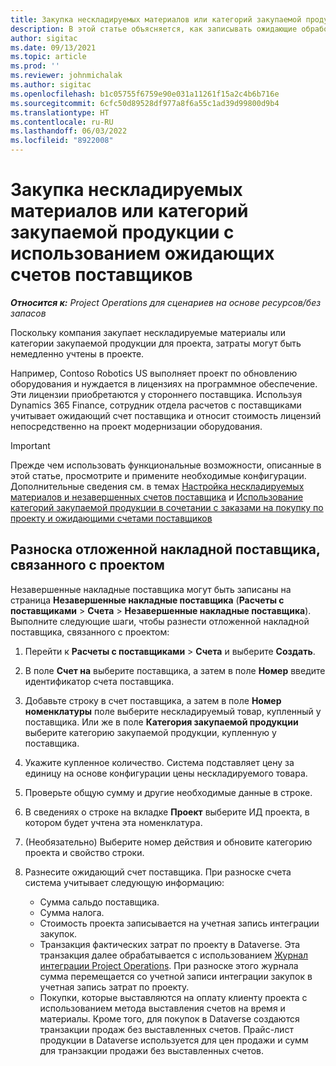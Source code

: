 ```yaml
---
title: Закупка нескладируемых материалов или категорий закупаемой продукции с использованием ожидающих счетов поставщиков
description: В этой статье объясняется, как записывать ожидающие обработки счета поставщиков.
author: sigitac
ms.date: 09/13/2021
ms.topic: article
ms.prod: ''
ms.reviewer: johnmichalak
ms.author: sigitac
ms.openlocfilehash: b1c05755f6759e90e031a11261f15a2c4b6b716e
ms.sourcegitcommit: 6cfc50d89528df977a8f6a55c1ad39d99800d9b4
ms.translationtype: HT
ms.contentlocale: ru-RU
ms.lasthandoff: 06/03/2022
ms.locfileid: "8922008"
---
```

# <a name="purchase-non-stocked-materials-or-procurement-categories-using-a-pending-vendor-invoice"></a>Закупка нескладируемых материалов или категорий закупаемой продукции с использованием ожидающих счетов поставщиков

_**Относится к:** Project Operations для сценариев на основе ресурсов/без запасов_

Поскольку компания закупает нескладируемые материалы или категории закупаемой продукции для проекта, затраты могут быть немедленно учтены в проекте. 

Например, Contoso Robotics US выполняет проект по обновлению оборудования и нуждается в лицензиях на программное обеспечение. Эти лицензии приобретаются у стороннего поставщика.  Используя Dynamics 365 Finance, сотрудник отдела расчетов с поставщиками учитывает ожидающий счет поставщика и относит стоимость лицензий непосредственно на проект модернизации оборудования. 

> [!IMPORTANT]
> Прежде чем использовать функциональные возможности, описанные в этой статье, просмотрите и примените необходимые конфигурации. Дополнительные сведения см. в темах [Настройка нескладируемых материалов и незавершенных счетов поставщика](configure-materials-nonstocked.md) и [Использование категорий закупаемой продукции в сочетании с заказами на покупку по проекту и ожидающими счетами поставщиков](configure-procurement-categories.md)

## <a name="post-a-project-related-pending-vendor-invoice"></a>Разноска отложенной накладной поставщика, связанного с проектом 

Незавершенные накладные поставщика могут быть записаны на страница **Незавершенные накладные поставщика** (**Расчеты с поставщиками** > **Счета** > **Незавершенные накладные поставщика**). Выполните следующие шаги, чтобы разнести отложенной накладной поставщика, связанного с проектом:

1. Перейти к **Расчеты с поставщиками** > **Счета** и выберите **Создать**. 
1. В поле **Счет на** выберите поставщика, а затем в поле **Номер** введите идентификатор счета поставщика.
1. Добавьте строку в счет поставщика, а затем в поле **Номер номенклатуры** поле выберите нескладируемый товар, купленный у поставщика. Или же в поле **Категория закупаемой продукции** выберите категорию закупаемой продукции, купленную у поставщика.   
1. Укажите купленное количество. Система подставляет цену за единицу на основе конфигурации цены нескладируемого товара. 
1. Проверьте общую сумму и другие необходимые данные в строке.
1. В сведениях о строке на вкладке **Проект** выберите ИД проекта, в котором будет учтена эта номенклатура.
1. (Необязательно) Выберите номер действия и обновите категорию проекта и свойство строки.
1. Разнесите ожидающий счет поставщика. При разноске счета система учитывает следующую информацию:
    
    - Сумма сальдо поставщика.
    - Сумма налога.
    - Стоимость проекта записывается на учетная запись интеграции закупок.
    - Транзакция фактических затрат по проекту в Dataverse.  Эта транзакция далее обрабатывается с использованием [Журнал интеграции Project Operations](../project-accounting/project-operations-integration-journal.md). При разноске этого журнала сумма перемещается со учетной записи интеграции закупок в учетная запись затрат по проекту. 
    - Покупки, которые выставляются на оплату клиенту проекта с использованием метода выставления счетов на время и материалы. Кроме того, для покупок в Dataverse создаются транзакции продаж без выставленных счетов. Прайс-лист продукции в Dataverse используется для цен продажи и сумм для транзакции продажи без выставленных счетов.

